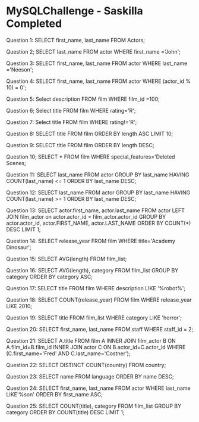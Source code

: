 # MySQLChallenge - Saskilla Completed

Question 1:
SELECT first_name, last_name FROM Actors;

Question 2;
SELECT last_name FROM actor WHERE first_name ='John';

Question 3:
SELECT first_name, last_name FROM actor WHERE last_name ='Neeson';

Question 4:
SELECT first_name, last_name FROM actor WHERE (actor_id % 10) = 0';

Question 5:
Select description FROM film WHERE film_id =100;

Question 6;
Select title FROM film WHERE rating='R';

Question 7:
Select title FROM film WHERE rating!='R';

Question 8:
SELECT title FROM film ORDER BY length ASC LIMIT 10;

Question 9:
SELECT title FROM film ORDER BY length DESC;

Question 10;
SELECT * FROM film WHERE special_features='Deleted Scenes;

Question 11:
SELECT last_name FROM actor GROUP BY last_name HAVING COUNT(last_name) <= 1 ORDER BY last_name DESC;

Question 12:
SELECT last_name FROM actor GROUP BY last_name HAVING COUNT(last_name) >= 1 ORDER BY last_name DESC;

Question 13:
SELECT actor.first_name, actor.last_name
FROM actor
LEFT JOIN film_actor on actor.actor_id = film_actor.actor_id
GROUP BY actor.actor_id, actor.FIRST_NAME, actor.LAST_NAME
ORDER BY COUNT(*) DESC
LIMIT 1;

Question 14:
SELECT release_year FROM film WHERE title='Academy Dinosaur';

Question 15:
SELECT AVG(length) FROM film_list;

Question 16:
SELECT AVG(length), category FROM film_list GROUP BY category ORDER BY category ASC;

Question 17:
SELECT title FROM film WHERE description LIKE '%robot%';

Question 18:
SELECT COUNT(release_year) FROM film WHERE release_year LIKE 2010;

Question 19:
SELECT title FROM film_list WHERE category LIKE 'horror';

Question 20:
SELECT first_name, last_name FROM staff WHERE staff_id = 2;

Question 21:
SELECT A.title FROM film A
INNER JOIN film_actor B ON A.film_id=B.film_id
INNER JOIN actor C ON B.actor_id=C.actor_id
WHERE (C.first_name='Fred' AND C.last_name='Costner');

Question 22:
SELECT DISTINCT COUNT(country) FROM country;

Question 23:
SELECT name FROM language ORDER BY name DESC;

Question 24:
SELECT first_name, last_name FROM actor WHERE last_name LIKE'%son' ORDER BY first_name ASC;

Question 25:
SELECT COUNT(title), category FROM film_list GROUP BY category ORDER BY COUNT(title) DESC LIMIT 1;
